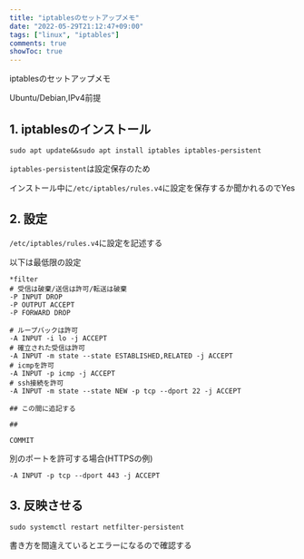 ```yaml
---
title: "iptablesのセットアップメモ"
date: "2022-05-29T21:12:47+09:00"
tags: ["linux", "iptables"]
comments: true
showToc: true
---
```

iptablesのセットアップメモ

Ubuntu/Debian,IPv4前提

## 1. iptablesのインストール

`sudo apt update&&sudo apt install iptables iptables-persistent`

`iptables-persistent`は設定保存のため

インストール中に`/etc/iptables/rules.v4`に設定を保存するか聞かれるのでYes

## 2. 設定 

`/etc/iptables/rules.v4`に設定を記述する

以下は最低限の設定

```rules.v4
*filter
# 受信は破棄/送信は許可/転送は破棄
-P INPUT DROP
-P OUTPUT ACCEPT
-P FORWARD DROP

# ループバックは許可
-A INPUT -i lo -j ACCEPT
# 確立された受信は許可
-A INPUT -m state --state ESTABLISHED,RELATED -j ACCEPT
# icmpを許可
-A INPUT -p icmp -j ACCEPT
# ssh接続を許可
-A INPUT -m state --state NEW -p tcp --dport 22 -j ACCEPT

## この間に追記する

##

COMMIT
```

別のポートを許可する場合(HTTPSの例)
```rule-example
-A INPUT -p tcp --dport 443 -j ACCEPT
```

## 3. 反映させる

`sudo systemctl restart netfilter-persistent`

書き方を間違えているとエラーになるので確認する
